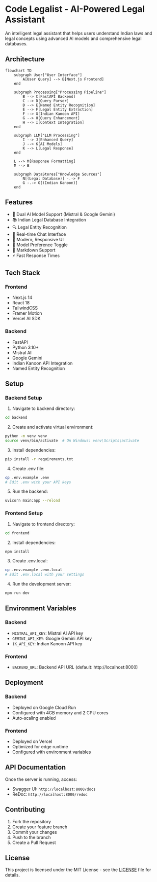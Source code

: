 # Code Legalist - AI-Powered Legal Assistant

An intelligent legal assistant that helps users understand Indian laws and legal concepts using advanced AI models and comprehensive legal databases.

## Architecture
```mermaid
flowchart TD
    subgraph User["User Interface"]
        A[User Query] --> B[Next.js Frontend]
    end
    
    subgraph Processing["Processing Pipeline"]
        B --> C[FastAPI Backend]
        C --> D[Query Parser]
        D --> E[Named Entity Recognition]
        E --> F[Legal Entity Extraction]
        F --> G[Indian Kanoon API]
        G --> H[Query Enhancement]
        H --> I[Context Integration]
    end
    
    subgraph LLM["LLM Processing"]
        I --> J[Enhanced Query]
        J --> K[AI Models]
        K --> L[Legal Response]
    end
    
    L --> M[Response Formatting]
    M --> B
    
    subgraph DataStores["Knowledge Sources"]
        N[(Legal Database)] -.-> F
        G -.-> O[(Indian Kanoon)]
    end
```

## Features

- 🤖 Dual AI Model Support (Mistral & Google Gemini)
- 📚 Indian Legal Database Integration
- 🔍 Legal Entity Recognition
- 💬 Real-time Chat Interface
- 🎨 Modern, Responsive UI
- 🔄 Model Preference Toggle
- 📝 Markdown Support
- ⚡ Fast Response Times

## Tech Stack

### Frontend
- Next.js 14
- React 18
- TailwindCSS
- Framer Motion
- Vercel AI SDK

### Backend
- FastAPI
- Python 3.10+
- Mistral AI
- Google Gemini
- Indian Kanoon API Integration
- Named Entity Recognition

## Setup

### Backend Setup
1. Navigate to backend directory:
```bash
cd backend
```

2. Create and activate virtual environment:
```bash
python -m venv venv
source venv/bin/activate  # On Windows: venv\Scripts\activate
```

3. Install dependencies:
```bash
pip install -r requirements.txt
```

4. Create .env file:
```bash
cp .env.example .env
# Edit .env with your API keys
```

5. Run the backend:
```bash
uvicorn main:app --reload
```

### Frontend Setup
1. Navigate to frontend directory:
```bash
cd frontend
```

2. Install dependencies:
```bash
npm install
```

3. Create .env.local:
```bash
cp .env.example .env.local
# Edit .env.local with your settings
```

4. Run the development server:
```bash
npm run dev
```

## Environment Variables

### Backend
- `MISTRAL_API_KEY`: Mistral AI API key
- `GEMINI_API_KEY`: Google Gemini API key
- `IK_API_KEY`: Indian Kanoon API key

### Frontend
- `BACKEND_URL`: Backend API URL (default: http://localhost:8000)

## Deployment

### Backend
- Deployed on Google Cloud Run
- Configured with 4GB memory and 2 CPU cores
- Auto-scaling enabled

### Frontend
- Deployed on Vercel
- Optimized for edge runtime
- Configured with environment variables

## API Documentation

Once the server is running, access:
- Swagger UI: `http://localhost:8000/docs`
- ReDoc: `http://localhost:8000/redoc`

## Contributing

1. Fork the repository
2. Create your feature branch
3. Commit your changes
4. Push to the branch
5. Create a Pull Request

## License

This project is licensed under the MIT License - see the [LICENSE](LICENSE) file for details. 